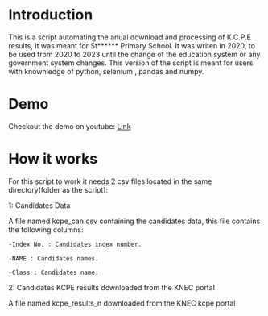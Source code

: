 # Introduction
This is a script automating the anual download and processing of K.C.P.E results,
It was meant for St****** Primary School.
It was writen in 2020, to be used from 2020 to 2023 until the change of the education system or any government system changes.
This version of the script is meant for users with knownledge of python, selenium , pandas and numpy.

# Demo
Checkout the demo on youtube: <a href='https://www.youtube.com/watch?v=BMaF6AC09z4'>Link</a>

# How it works
For this script to work it needs 2 csv files located in the same directory(folder as the script): 

1: Candidates Data

  A file named kcpe_can.csv containing the candidates data, 
  this file contains the following columns:
  
    -Index No. : Candidates index number.
    
    -NAME : Candidates names.
    
    -Class : Candidates name.

2: Candidates KCPE results downloaded from the KNEC portal 

  A file named kcpe_results_n downloaded from the KNEC kcpe portal

